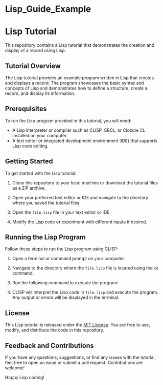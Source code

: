 # Lisp_Guide_Example

# Lisp Tutorial

This repository contains a Lisp tutorial that demonstrates the creation and display of a record using Lisp.

## Tutorial Overview

The Lisp tutorial provides an example program written in Lisp that creates and displays a record. The program showcases the basic syntax and concepts of Lisp and demonstrates how to define a structure, create a record, and display its information.

## Prerequisites

To run the Lisp program provided in this tutorial, you will need:

- A Lisp interpreter or compiler such as CLISP, SBCL, or Clozure CL installed on your computer.
- A text editor or integrated development environment (IDE) that supports Lisp code editing.

## Getting Started

To get started with the Lisp tutorial:

1. Clone this repository to your local machine or download the tutorial files as a ZIP archive.

2. Open your preferred text editor or IDE and navigate to the directory where you saved the tutorial files.

3. Open the `file.lisp` file in your text editor or IDE.

4. Modify the Lisp code or experiment with different inputs if desired.

## Running the Lisp Program

Follow these steps to run the Lisp program using CLISP:

1. Open a terminal or command prompt on your computer.

2. Navigate to the directory where the `file.lisp` file is located using the `cd` command.

3. Run the following command to execute the program:

4. CLISP will interpret the Lisp code in `file.lisp` and execute the program. Any output or errors will be displayed in the terminal.

## License

This Lisp tutorial is released under the [MIT License](LICENSE). You are free to use, modify, and distribute the code in this repository.

## Feedback and Contributions

If you have any questions, suggestions, or find any issues with the tutorial, feel free to open an issue or submit a pull request. Contributions are welcome!

Happy Lisp coding!


